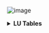 ![image](https://github.com/k2view-academy/K2View-Academy/blob/master/articles/images/welcome_to_wiki.png)

<details>
<summary markdown="span"><strong>LU Tables<strong></summary>
<ul>
  
<li><a href="https://github.com/k2view-academy/K2View-Academy/blob/master/articles/06_LU_tables/01_LU_tables_overview.md">LU Tables Overview</a></li>
<li><a href="https://github.com/k2view-academy/K2View-Academy/blob/master/articles/06_LU_tables/02_create_an_LU_table.md">Create an LU Table</li>
<li><a href="https://github.com/k2view-academy/K2View-Academy/blob/master/articles/06_LU_tables/03_table_indexes.md">Table Indexes</li>
<li><a href="https://github.com/k2view-academy/K2View-Academy/blob/master/articles/06_LU_tables/04_table_properties.md">Table Properties</a></li>
</ul>
</details>
